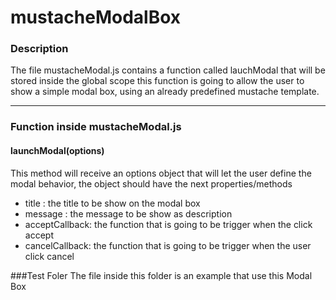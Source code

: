 # mustacheModalBox

### Description
  The file mustacheModal.js contains a function called lauchModal that will be stored inside
  the global scope this function is going to allow the user to show a simple modal box, using 
  an already predefined mustache template.
  ***
### Function inside mustacheModal.js
#### launchModal(options)
  This method will receive an options object that will let the user define the modal behavior,
  the object should have the next properties/methods
  * title : the title to be show on the modal box
  * message : the message to be show as description
  * acceptCallback: the function that is going to be trigger when the click accept
  * cancelCallback: the function that is going to be trigger when the user click cancel
  
###Test Foler
  The file inside this folder is an example that use this Modal Box
